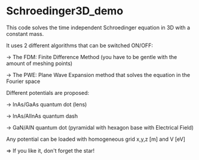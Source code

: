 # Schroedinger3D_demo

This code solves the time independent Schroedinger equation in 3D with a constant mass.

It uses 2 different algorithms that can be switched ON/OFF:

-> The FDM: Finite Difference Method (you have to be gentle with the amount of meshing points)

-> The PWE: Plane Wave Expansion method that solves the equation in the Fourier space

Different potentials are proposed:

-> InAs/GaAs quantum dot (lens)

-> InAs/AlInAs quantum dash

-> GaN/AlN quantum dot (pyramidal with hexagon base with Electrical Field)

Any potential can be loaded with homogeneous grid x,y,z [m] and V [eV]

=> If you like it, don't forget the star!
